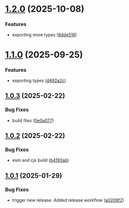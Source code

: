 # [1.2.0](https://github.com/js20org/schema/compare/v1.1.0...v1.2.0) (2025-10-08)


### Features

* exporting more types ([8dde516](https://github.com/js20org/schema/commit/8dde516ffe24dbe0d19ff336c0fba73d1ede70cc))

# [1.1.0](https://github.com/js20org/schema/compare/v1.0.3...v1.1.0) (2025-09-25)


### Features

* exporting types ([d492a2c](https://github.com/js20org/schema/commit/d492a2cc4d9e17537b154ee0a7a2448b9f310ac4))

## [1.0.3](https://github.com/js20org/schema/compare/v1.0.2...v1.0.3) (2025-02-22)


### Bug Fixes

* build files ([0e0a077](https://github.com/js20org/schema/commit/0e0a077b8e8b5f9cf3ea987a42fc4087e281f325))

## [1.0.2](https://github.com/js20org/schema/compare/v1.0.1...v1.0.2) (2025-02-22)


### Bug Fixes

* esm and cjs build ([b4193ab](https://github.com/js20org/schema/commit/b4193ab4959ea5cff993f6e3d3052ef5d8b8f979))

## [1.0.1](https://github.com/js20org/schema/compare/v1.0.0...v1.0.1) (2025-01-29)


### Bug Fixes

* trigger new release. Added release workflow ([a0209f2](https://github.com/js20org/schema/commit/a0209f2922b0fcf916926a27d9368a657b6a6ff1))
